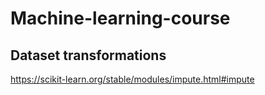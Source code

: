 # Machine-learning-course

## Dataset transformations
https://scikit-learn.org/stable/modules/impute.html#impute

